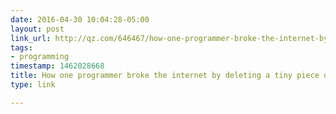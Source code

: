 ```yaml
---
date: 2016-04-30 10:04:28-05:00
layout: post
link_url: http://qz.com/646467/how-one-programmer-broke-the-internet-by-deleting-a-tiny-piece-of-code/
tags:
- programming
timestamp: 1462028668
title: How one programmer broke the internet by deleting a tiny piece of code
type: link

---
```

